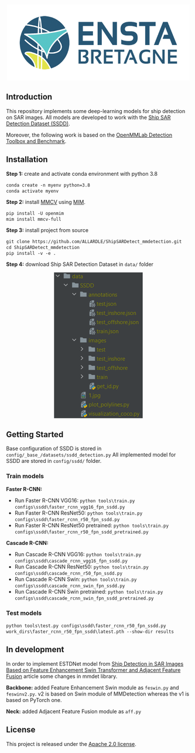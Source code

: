 <p align="center">
  <img width="500" height="207" src="resources/logo_ensta.png">
</p>

## Introduction

This repository implements some deep-learning models for ship detection on SAR images. 
All models are developed to work with the [Ship SAR Detection Dataset (SSDD)](https://github.com/TianwenZhang0825/Official-SSDD).

Moreover, the following work is based on the [OpenMMLab Detection Toolbox and Benchmark](https://github.com/open-mmlab/mmdetection).

## Installation

**Step 1:** create and activate conda environment with python 3.8
```
conda create -n myenv python=3.8
conda activate myenv
```
**Step 2:** install [MMCV](https://github.com/open-mmlab/mmcv) using [MIM](https://github.com/open-mmlab/mim). 
```
pip install -U openmim
mim install mmcv-full
```
**Step 3:** install project from source 
```
git clone https://github.com/ALLARDLE/ShipSARDetect_mmdetection.git
cd ShipSARDetect_mmdetection
pip install -v -e .
```
**Step 4:** download Ship SAR Detection Dataset in `data/` folder

<p align="center">
  <img width="242" height="398" src="resources/data_folder.png">
</p>

## Getting Started

Base configuration of SSDD is stored in `config/_base_/datasets/ssdd_detection.py`
All implemented model for SSDD are stored in `config/ssdd/` folder.

### Train models

**Faster R-CNN:**
- Run Faster R-CNN VGG16: ```python tools\train.py configs\ssdd\faster_rcnn_vgg16_fpn_ssdd.py``` 
- Run Faster R-CNN ResNet50: ```python tools\train.py configs\ssdd\faster_rcnn_r50_fpn_ssdd.py```
- Run Faster R-CNN ResNet50 pretrained: ```python tools\train.py configs\ssdd\faster_rcnn_r50_fpn_ssdd_pretrained.py```

**Cascade R-CNN:**
- Run Cascade R-CNN VGG16: ```python tools\train.py configs\ssdd\cascade_rcnn_vgg16_fpn_ssdd.py```
- Run Cascade R-CNN ResNet50: ```python tools\train.py configs\ssdd\cascade_rcnn_r50_fpn_ssdd.py```
- Run Cascade R-CNN Swin: ```python tools\train.py configs\ssdd\cascade_rcnn_swin_fpn_ssdd.py```
- Run Cascade R-CNN Swin pretrained: ```python tools\train.py configs\ssdd\cascade_rcnn_swin_fpn_ssdd_pretrained.py```

### Test models
```
python tools\test.py configs\ssdd\faster_rcnn_r50_fpn_ssdd.py work_dirs\faster_rcnn_r50_fpn_ssdd\latest.pth --show-dir results
```

## In development 

In order to implement ESTDNet model from 
[Ship Detection in SAR Images Based on Feature Enhancement Swin Transformer and Adjacent Feature Fusion](https://www.mdpi.com/1709336)
article some changes in mmdet library.

**Backbone:** added Feature Enhancement Swin module as `feswin.py` and `feswinv2.py`.
v2 is based on Swin module of MMDetection whereas the v1 is based on PyTorch one.

**Neck:** added Adjacent Feature Fusion module as `aff.py`


## License

This project is released under the [Apache 2.0 license](LICENSE).

